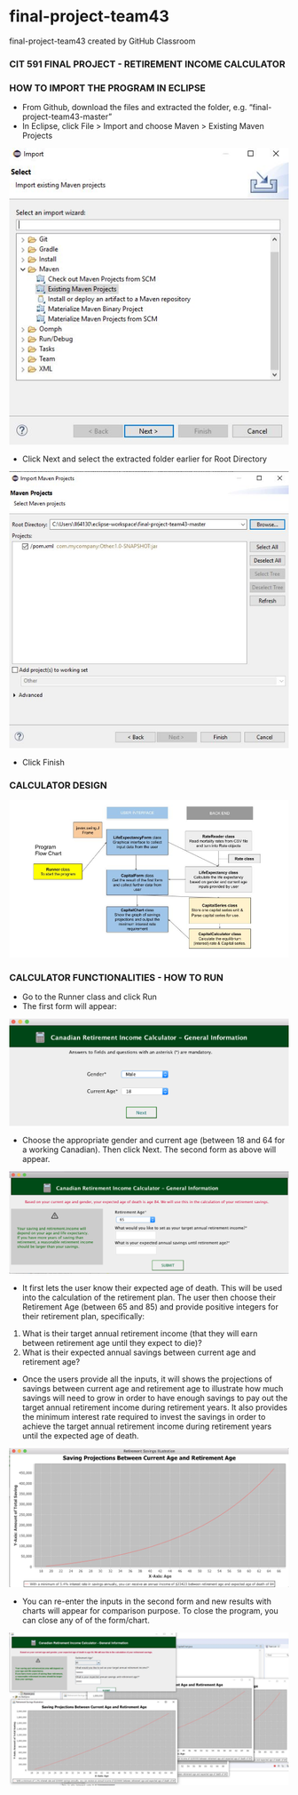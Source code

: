 # final-project-team43
final-project-team43 created by GitHub Classroom  

### CIT 591 FINAL PROJECT - RETIREMENT INCOME CALCULATOR

### HOW TO IMPORT THE PROGRAM IN ECLIPSE
* From Github, download the files and extracted the folder, e.g. “final-project-team43-master”
* In Eclipse, click File > Import and choose Maven > Existing Maven Projects

![Import Step 1](./image/ImportStep1.jpg)

* Click Next and select the extracted folder earlier for Root Directory

![Import Step 2](./image/ImportStep2.jpg)

* Click Finish

### CALCULATOR DESIGN
![Final Project Flow Chart](./image/FinalProjectFlowChart.jpg)

### CALCULATOR FUNCTIONALITIES - HOW TO RUN
* Go to the Runner class and click Run
* The first form will appear:

![Life Expectancy Form](./image/LifeExpectancyForm.jpg)

* Choose the appropriate gender and current age (between 18 and 64 for a working Canadian). Then click Next. The second form as above will appear. 

![Capital Form](./image/CapitalForm.jpg)

* It first lets the user know their expected age of death. This will be used  into the calculation of the retirement plan.
The user then choose their Retirement Age (between 65 and 85) and  provide positive integers for their retirement plan, specifically:
1. What is their target annual retirement income (that they will earn between retirement age until they expect to die)?
2. What is their expected annual savings between current age and retirement age?
* Once the users provide all the inputs, it will shows the projections of savings between current age and retirement age to illustrate how much savings will need to grow in order to have enough savings to pay out the target annual retirement income during retirement years. It also provides the minimum interest rate required to invest the savings in order to achieve the target annual retirement income during retirement years until the expected age of death. 

![Capital Chart](./image/CapitalChart.jpg)

* You can re-enter the inputs in the second form and new results with charts will appear for comparison purpose. To close the program, you can close any of of the form/chart.

![Multiple Charts](./image/MultipleCharts.JPG)

